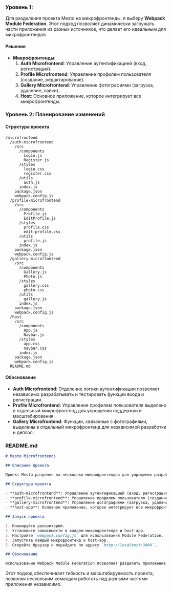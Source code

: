 
### Уровень 1: 
Для разделения проекта Mesto на микрофронтенды, я выберу **Webpack Module Federation**. Этот подход позволяет динамически загружать части приложения из разных источников, что делает его идеальным для микрофронтендов


#### Решение
- **Микрофронтенды**:
  1. **Auth Microfrontend**: Управление аутентификацией (вход, регистрация).
  2. **Profile Microfrontend**: Управление профилем пользователя (создание, редактирование).
  3. **Gallery Microfrontend**: Управление фотографиями (загрузка, удаление, лайки).
  4. **Host**: Основное приложение, которое интегрирует все микрофронтенды.

### Уровень 2: Планирование изменений

#### Структура проекта
```plaintext
/microfrontend
  /auth-microfrontend
    /src
      /components
        Login.js
        Register.js
      /styles
        login.css
        register.css
      /utils
        auth.js
      index.js
    package.json
    webpack.config.js
  /profile-microfrontend
    /src
      /components
        Profile.js
        EditProfile.js
      /styles
        profile.css
        edit-profile.css
      /utils
        profile.js
      index.js
    package.json
    webpack.config.js
  /gallery-microfrontend
    /src
      /components
        Gallery.js
        Photo.js
      /styles
        gallery.css
        photo.css
      /utils
        gallery.js
      index.js
    package.json
    webpack.config.js
  /host
    /src
      /components
        App.js
        Navbar.js
      /styles
        app.css
        navbar.css
      index.js
    package.json
    webpack.config.js
  README.md
```

#### Обоснование
- **Auth Microfrontend**: Отделение логики аутентификации позволяет независимо разрабатывать и тестировать функции входа и регистрации.
- **Profile Microfrontend**: Управление профилем пользователя выделено в отдельный микрофронтенд для упрощения поддержки и масштабирования.
- **Gallery Microfrontend**: Функции, связанные с фотографиями, выделены в отдельный микрофронтенд для независимой разработки и деплоя.


### README.md

```markdown
# Mesto Microfrontends

## Описание проекта

Проект Mesto разделен на несколько микрофронтендов для упрощения разработки и поддержки. Каждый микрофронтенд разрабатывается и развертывается независимо.

## Структура проекта

- **auth-microfrontend**: Управление аутентификацией (вход, регистрация).
- **profile-microfrontend**: Управление профилем пользователя (создание, редактирование).
- **gallery-microfrontend**: Управление фотографиями (загрузка, удаление, лайки).
- **host-app**: Основное приложение, которое интегрирует все микрофронтенды.

## Запуск проекта

1. Клонируйте репозиторий.
2. Установите зависимости в каждом микрофронтенде и host-app.
3. Настройте `webpack.config.js` для использования Module Federation.
4. Запустите каждый микрофронтенд и host-app.
5. Откройте браузер и перейдите по адресу `http://localhost:3000`.

## Обоснование

Использование Webpack Module Federation позволяет разделить приложение на независимые части, что упрощает разработку и поддержку. Каждый микрофронтенд может разрабатываться и развертываться независимо, что делает процесс более гибким и масштабируемым.
```

Этот подход обеспечивает гибкость и масштабируемость проекта, позволяя нескольким командам работать над разными частями приложения независимо.